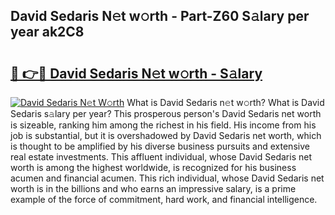 ## David Sedaris N𝚎t w𝚘rth - Part-Z60 S𝚊lary per year ak2C8

# <h2><a href="http://gc3dppd.nevu.top/?p=David+Sedaris">🔗 👉🔴 David Sedaris N𝚎t w𝚘rth - S𝚊lary</a></h2>

[![David Sedaris N𝚎t W𝚘rth](https://i.imgur.com/Oavwk0R.jpeg)](http://gc3dppd.nevu.top/?p=David+Sedaris)
What is David Sedaris n𝚎t w𝚘rth? What is David Sedaris s𝚊lary per year?
This prosperous person's David Sedaris net worth is sizeable, ranking him among the richest in his field. His income from his job is substantial, but it is overshadowed by David Sedaris net worth, which is thought to be amplified by his diverse business pursuits and extensive real estate investments. This affluent individual, whose David Sedaris net worth is among the highest worldwide, is recognized for his business acumen and financial acumen. This rich individual, whose David Sedaris net worth is in the billions and who earns an impressive salary, is a prime example of the force of commitment, hard work, and financial intelligence.
